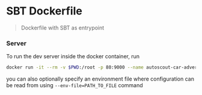 SBT Dockerfile
==============

> Dockerfile with SBT as entrypoint

### Server

To run the dev server inside the docker container, run 

```sh
docker run -it --rm -v $PWD:/root -p 80:9000 --name autoscout-car-advert sbt run
```

you can also optionally specify an environment file where configuration can be read from using `--env-file=PATH_TO_FILE` command
